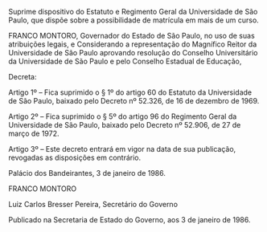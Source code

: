 Suprime dispositivo do Estatuto e Regimento Geral da Universidade de São Paulo, que dispõe sobre a possibilidade de matrícula em mais de um curso.

FRANCO MONTORO, Governador do Estado de São Paulo, no uso de suas atribuições legais, e Considerando a representação do Magnífico Reitor da Universidade de São Paulo aprovando resolução do Conselho Universitário da Universidade de São Paulo e pelo Conselho Estadual de Educação,

Decreta:

Artigo 1º – Fica suprimido o § 1º do artigo 60 do Estatuto da Universidade de São Paulo, baixado pelo Decreto nº 52.326, de 16 de dezembro de 1969.

Artigo 2º – Fica suprimido o § 5º do artigo 96 do Regimento Geral da Universidade de São Paulo, baixado pelo Decreto nº 52.906, de 27 de março de 1972.

Artigo 3º – Este decreto entrará em vigor na data de sua publicação, revogadas as disposições em contrário.

Palácio dos Bandeirantes, 3 de janeiro de 1986.

FRANCO MONTORO

Luiz Carlos Bresser Pereira, Secretário do Governo

Publicado na Secretaria de Estado do Governo, aos 3 de janeiro de 1986.